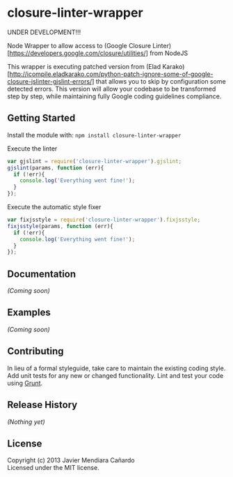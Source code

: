 # closure-linter-wrapper

UNDER DEVELOPMENT!!!

Node Wrapper to allow access to (Google Closure Linter)[https://developers.google.com/closure/utilities/] from NodeJS

This wrapper is executing patched version from
(Elad Karako)[http://icompile.eladkarako.com/python-patch-ignore-some-of-google-closure-jslinter-gjslint-errors/]
that allows you to skip by configuration some detected errors. This version will
allow your codebase to be transformed step by step, while maintaining fully
Google coding guidelines compliance.


## Getting Started
Install the module with: `npm install closure-linter-wrapper`

Execute the linter
```javascript
var gjslint = require('closure-linter-wrapper').gjslint;
gjslint(params, function (err){
  if (!err){
    console.log('Everything went fine!');
  }
});
```

Execute the automatic style fixer
```javascript
var fixjsstyle = require('closure-linter-wrapper').fixjsstyle;
fixjsstyle(params, function (err){
  if (!err){
    console.log('Everything went fine!');
  }
});
```

## Documentation
_(Coming soon)_

## Examples
_(Coming soon)_

## Contributing
In lieu of a formal styleguide, take care to maintain the existing coding style. Add unit tests for any new or changed functionality. Lint and test your code using [Grunt](http://gruntjs.com/).

## Release History
_(Nothing yet)_

## License
Copyright (c) 2013 Javier Mendiara Cañardo  
Licensed under the MIT license.
